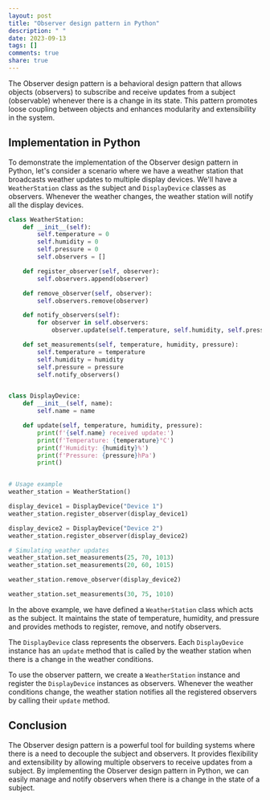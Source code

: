 ```yaml
---
layout: post
title: "Observer design pattern in Python"
description: " "
date: 2023-09-13
tags: []
comments: true
share: true
---
```


The Observer design pattern is a behavioral design pattern that allows objects (observers) to subscribe and receive updates from a subject (observable) whenever there is a change in its state. This pattern promotes loose coupling between objects and enhances modularity and extensibility in the system.

## Implementation in Python

To demonstrate the implementation of the Observer design pattern in Python, let's consider a scenario where we have a weather station that broadcasts weather updates to multiple display devices. We'll have a `WeatherStation` class as the subject and `DisplayDevice` classes as observers. Whenever the weather changes, the weather station will notify all the display devices.

```python
class WeatherStation:
    def __init__(self):
        self.temperature = 0
        self.humidity = 0
        self.pressure = 0
        self.observers = []

    def register_observer(self, observer):
        self.observers.append(observer)

    def remove_observer(self, observer):
        self.observers.remove(observer)

    def notify_observers(self):
        for observer in self.observers:
            observer.update(self.temperature, self.humidity, self.pressure)

    def set_measurements(self, temperature, humidity, pressure):
        self.temperature = temperature
        self.humidity = humidity
        self.pressure = pressure
        self.notify_observers()


class DisplayDevice:
    def __init__(self, name):
        self.name = name

    def update(self, temperature, humidity, pressure):
        print(f'{self.name} received update:')
        print(f'Temperature: {temperature}°C')
        print(f'Humidity: {humidity}%')
        print(f'Pressure: {pressure}hPa')
        print()


# Usage example
weather_station = WeatherStation()

display_device1 = DisplayDevice("Device 1")
weather_station.register_observer(display_device1)

display_device2 = DisplayDevice("Device 2")
weather_station.register_observer(display_device2)

# Simulating weather updates
weather_station.set_measurements(25, 70, 1013)
weather_station.set_measurements(20, 60, 1015)

weather_station.remove_observer(display_device2)

weather_station.set_measurements(30, 75, 1010)
```

In the above example, we have defined a `WeatherStation` class which acts as the subject. It maintains the state of temperature, humidity, and pressure and provides methods to register, remove, and notify observers. 

The `DisplayDevice` class represents the observers. Each `DisplayDevice` instance has an `update` method that is called by the weather station when there is a change in the weather conditions.

To use the observer pattern, we create a `WeatherStation` instance and register the `DisplayDevice` instances as observers. Whenever the weather conditions change, the weather station notifies all the registered observers by calling their `update` method.

## Conclusion

The Observer design pattern is a powerful tool for building systems where there is a need to decouple the subject and observers. It provides flexibility and extensibility by allowing multiple observers to receive updates from a subject. By implementing the Observer design pattern in Python, we can easily manage and notify observers when there is a change in the state of a subject.